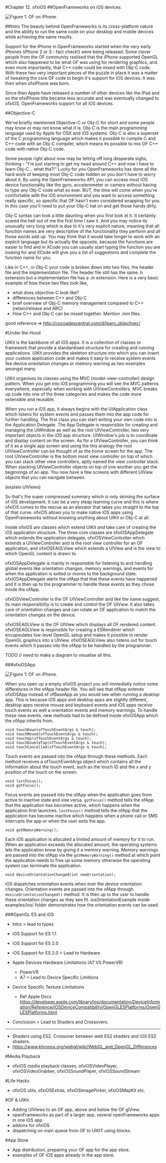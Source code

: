 #Chapter 12. ofxiOS
##OpenFrameworks on iOS devices.

![Figure 1: OF on iPhone.](images/ofxiOS_iPhone_sml.png "Figure 1: OF on iPhone.")

##Intro
The beauty behind OpenFrameworks is its cross-platform nature and the ability to run the same code on your desktop and mobile devices while achieving the same results.

Support for the iPhone in OpenFrameworks started when the very early iPhones (iPhone 2 or 3 - fact check!) were being released. Some clever people from the OF community realised that the iPhone supported OpenGL which also happened to be what OF was using for rendering graphics, and even more importantly, that C++ code could be mixed with Obj-C code. With these two very important pieces of the puzzle in place it was a matter of tweaking the core OF code to begin it's support for iOS devices. It was then when ofxiPhone was born.

Since then Apple have released a number of other devices like the iPad and so the ofxiPhone title became less accurate and was eventually changed to ofxiOS, OpenFrameworks support for all iOS devices.


##Objective-C

We've briefly mentioned Objective-C or Obj-C for short and some people may know or may not know what it is. Obj-C is the main programming language used by Apple for OSX and iOS systems. Obj-C is also a superset of the C programming language which makes it possible to compile C and C++ code with an Obj-C compiler, which means its possible to mix OF C++ code with native Obj-C code.

Some people right about now may be letting off long desperate sighs, thinking - "I'm just starting to get my head around C++ and now I have to learn Obj-C... what tha?!" Lucky for you OpenFrameworks has done all the hard work of keeping most Obj-C code hidden so you don't have to worry about it. By using the OpenFrameworks API, you can access most iOS device functionality like the gyro, accelerometer or camera without having to type any Obj-C code what so ever. BUT, the time will come when you're comfortable with the iOS environment and you want to access something really specific, so specific that OF hasn't even considered wrapping for you. In this case you'll need to put your Obj-C hat on and get those hands dirty.

Obj-C syntax can look a little daunting when you first look at it. It certainly scared the hell out of me the first time I saw it. And you may notice its unusually very long which is due to it's very explicit nature, meaning that all function names are very descriptive of the functionality they perform and all those words add up. You may think that it would take longer to work with an explicit language but its actually the opposite, because the functions are easier to find and in XCode you can usually start typing the function you are looking for and XCode will give you a list of suggestions and complete the function name for you.

Like in C++, in Obj-C your code is broken down into two files, the header file and the implementation file. The header file still has the same .h extension but a implementation file has a .m extension. Here is a very basic example of how these two files look like,

- what does objective-C look like?
- differences between C++ and Obj-C
- brief overview of Obj-C memory management compared to C++ (retain/release and ARC)
- How C++ and Obj-C can be mixed together. Mention .mm files.

good reference => http://cocoadevcentral.com/d/learn_objectivec/


#Under the Hood

UIKit is the backbone of all iOS apps. It is a collection of classes or framework that provide a standardised structure for creating and running applications. UIKit provides the skeleton structure into which you can insert your custom application code and makes it easy to receive system events like device orientation changes or memory warning as two examples amongst many. 

UIKit organises its classes using the MVC (model-view-controller) design pattern. When you get into iOS programming you will see the MVC patterns everywhere, especially when working with UIViewControllers. MVC breaks up code into one of the three categories and makes the code more extensible and reusable.

When you run a iOS app, it always begins with the UIApplication class which listens for system events and passes them into the app code for further handling. The first class you can start writing your own code into is the Application Delegate. The App Delegate is responsible for creating and managing the UIWindow as well as the root UIViewController, two very important objects in the iOS app structure. UIWindow's job is to coordinate and display content on the screen. As for a UIViewController, you can think of it as a single app screen and using the this analogy the root UIViewController can be thought of as the home screen for the app. The root UIViewController is the bottom most view controller on top of which you can stack other view controllers, aptly named the view controller stack. When stacking UIViewController objects on top of one another you get the beginnings of an app. You now have a few screens with different UIView objects that you can navigate between.

(explain UIViews)

So that's the super compressed summary which is only skiming the surface of iOS development. It can be a very steap learning curve and this is where ofxiOS comes to the rescue as an elevator that takes you straight to the top of that curve. ofxiOS allows you to make native iOS apps using OpenFrameworks without knowing anything about UIKit or Obj-C at all. 

Inside ofxiOS are classes which extend UIKit and take care of creating the iOS application structure. The three core classes are ofxiOSAppDelegate which extends the application delegate, ofxiOSViewController which extends a UIViewController and is the root view controller for an OF application, and ofxiOSEAGLView which extends a UIView and is the view to which OpenGL content is drawn to.

ofxiOSAppDelegate is mainly in responsible for listening to and handling global events like orientation changes, memory warnings, and events for when the application is exited or moves to the background state. ofxiOSAppDelegate alerts the ofApp that that these events have happened and it is then up to the programmer to handle these events as they chose inside the ofApp.

ofxiOSViewController is the OF UIViewController and like the name suggest, its main responsibility is to create and control the OF UIView. It also takes care of orientation changes and can rotate an OF application to match the orientation changes on the device.

ofxiOSEAGLView is the OF UIView which displays all OF rendered content. ofxiOSEAGLView is respinsible for creating a ESRenderer which encapsulates low-level OpenGL setup and makes it possible to render OpenGL graphics into a UIView. ofxiOSEAGLView also listens out for touch events which it passes into the ofApp to be handled by the programmer.

TODO // need to make a diagram to visualise all this.

###ofxiOSApp

![Figure 1: OF on iPhone.](images/ofxiOS_XCode_sml.png "Figure 2: ofxiOS XCode.")

When you open up a empty ofxiOS project you will immediatly notice some differences in the ofApp header file. You will see that ofApp extends ofxiOSApp instead of ofBaseApp as you would see when running a desktop app. This is because iOS apps and desktop apps are slightly different, desktop apps receive mouse and keyboard events and iOS apps receive touch events as well a orientation events and memory warnings. To handle these new events, new methods had to be defined inside ofxiOSApp which the ofApp inherits from.

```
void touchDown(ofTouchEventArgs & touch);
void touchMoved(ofTouchEventArgs & touch);
void touchUp(ofTouchEventArgs & touch);
void touchDoubleTap(ofTouchEventArgs & touch);
void touchCancelled(ofTouchEventArgs & touch);
```
Touch events are passed into the ofApp through these methods. Each method receives a ofTouchEventArgs object which contains all the information about the touch event, such as the touch ID and the x and y position of the touch on the screen.

```
void lostFocus();
void gotFocus();
```
Focus events are passed into the ofApp when the application goes from active to inactive state and vise versa. `gotFocus()` method tells the ofApp that the application has becomes active, which happens when the application first launches. `lostFocus()` method tells the ofApp that the application has become inactive which happens when a phone call or SMS interrupts the app or when the user exits the app.

```
void gotMemoryWarning();
```
Each iOS application is allocated a limited amount of memory for it to run. When an application exceeds the allocated amount, the operating systems lets the application know by giving it a memory warning. Memory warnings are passed into the ofApp via the `gotMemoryWarning()` method at which point the application needs to free up some memory otherwise the operating system can terminate the application.

```
void deviceOrientationChanged(int newOrientation);
```
iOS dispatches orientation events when ever the device orientation changes. Orientation events are passed into the ofApp through `deviceOrientationChanged()` method. It is then up to the user to handle these orientation changes as they see fit. iosOrientationExample inside examples/ios/ folder demonstrates how the orientation events can be used.


###OpenGL ES and iOS

- Intro > lead to types
- iOS Support for ES 1.1
- iOS Support for ES 2.0
- iOS Support for ES 2.0 > Lead to Hardware

- Apple Devices Hardware Limitations (A7 VS PowerVR)
	- PowerVR
	- A7 > Lead to Device Specific Limitions
- Device Specific Texture Limitations
	- Ref Apple Docs
	https://developer.apple.com/library/ios/documentation/DeviceInformation/Reference/iOSDeviceCompatibility/OpenGLESPlatforms/OpenGLESPlatforms.html
- Conclusion > Lead to Shaders and Crossovers.


------
- Shaders using ES2. Crossover between web ES2 shaders and iOS ES2 shaders.
- https://www.khronos.org/webgl/wiki/WebGL_and_OpenGL_Differences





#Media Playback
- ofxiOS media playback classes, ofxiOSVideoPlayer, ofxiOSVideoGrabber, ofxiOSSoundPlayer, ofxiOSSoundStream


#Life Hacks
- ofxiOS utils, ofxiOSExtras, ofxiOSImagePicker, ofxiOSMapKit etc.


#OF & UIKit
- Adding UIViews to an OF app, above and below the OF glView.
- openFrameworks as part of a larger app, several openFrameworks apps in one iOS app
- addons for ofxiOS
- dispatching on main queue from OF to UIKIT using blocks.


#App Store
- App distribution, preparing your OF app for the app store.
- examples of OF iOS apps already in the app store.

